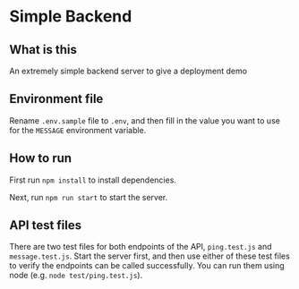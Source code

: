 # Simple Backend

## What is this

An extremely simple backend server to give a deployment demo

## Environment file

Rename `.env.sample` file to `.env`, and then fill in the value you want to use for the `MESSAGE` environment variable.

## How to run

First run `npm install` to install dependencies.

Next, run `npm run start` to start the server.

## API test files

There are two test files for both endpoints of the API, `ping.test.js` and `message.test.js`. Start the server first, and then use either of these test files to verify the endpoints can be called successfully. You can run them using node (e.g. `node test/ping.test.js`).